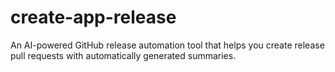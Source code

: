 # create-app-release

An AI-powered GitHub release automation tool that helps you create release pull requests with automatically generated summaries.